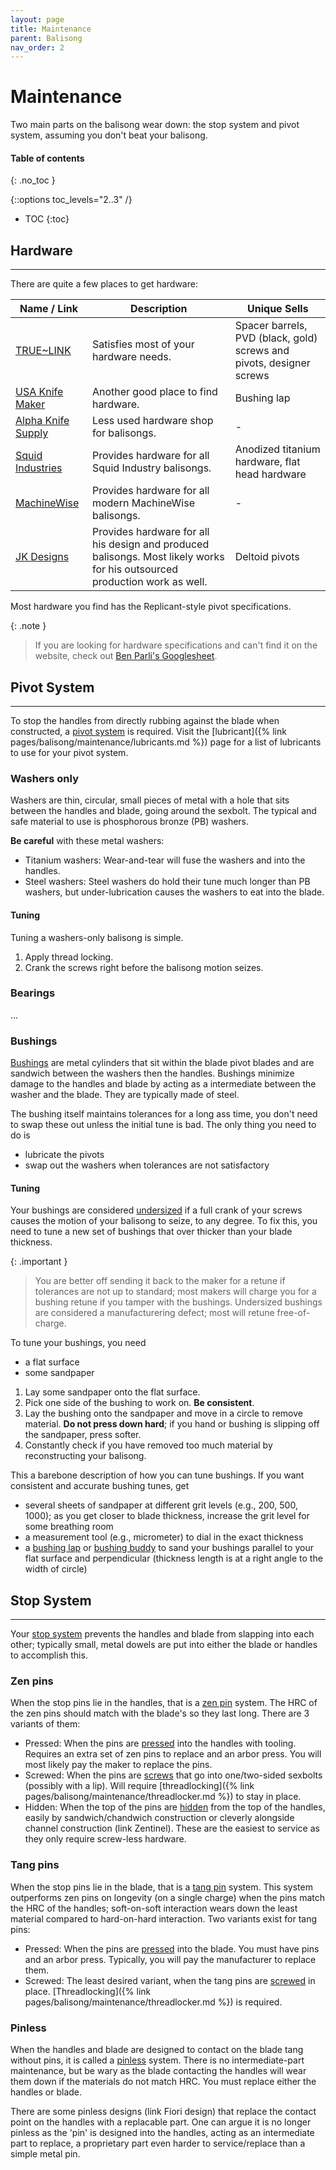 ```yaml
---
layout: page
title: Maintenance
parent: Balisong
nav_order: 2
---
```


# Maintenance
Two main parts on the balisong wear down: the stop system and pivot system, assuming you don't beat your balisong. 

#### Table of contents
{: .no_toc }

{::options toc_levels="2..3" /}

- TOC
{:toc}

## Hardware
---
There are quite a few places to get hardware:

| Name / Link | Description | Unique Sells |
|-------------|-------------|--------------|
| [TRUE~LINK](https://thetruelink.com/) | Satisfies most of your hardware needs. | Spacer barrels, PVD (black, gold) screws and pivots, designer screws |
| [USA Knife Maker](https://usaknifemaker.com/) | Another good place to find hardware. | Bushing lap |
| [Alpha Knife Supply](https://www.alphaknifesupply.com/shop/knife-making-hardware) | Less used hardware shop for balisongs. | - |
| [Squid Industries](https://www.squidindustries.co/collections/hardware) | Provides hardware for all Squid Industry balisongs. | Anodized titanium hardware, flat head hardware |
| [MachineWise](https://machinewise.store/products/hardware-kit) | Provides hardware for all modern MachineWise balisongs. | - |
| [JK Designs](https://jkdesign.us/collections/hardware) | Provides hardware for all his design and produced balisongs. Most likely works for his outsourced production work as well. | Deltoid pivots |

Most hardware you find has the Replicant-style pivot specifications.

{: .note }
> If you are looking for hardware specifications and can't find it on the website, check out [Ben Parli's Googlesheet](https://docs.google.com/spreadsheets/u/2/d/1cYnDv67BTD9H8wd7D-R_URGXYq3AGT3MotrVE4OX6Js/htmlview#gid=0).


## Pivot System
---
To stop the handles from directly rubbing against the blade when constructed, a <ins>pivot system</ins> is required. Visit the [lubricant]({% link pages/balisong/maintenance/lubricants.md %}) page for a list of lubricants to use for your pivot system.

### Washers only

Washers are thin, circular, small pieces of metal with a hole that sits between the handles and blade, going around the sexbolt. The typical and safe material to use is phosphorous bronze (PB) washers.

**Be careful** with these metal washers:

- Titanium washers: Wear-and-tear will fuse the washers and into the handles.
- Steel washers: Steel washers do hold their tune much longer than PB washers, but under-lubrication causes the washers to eat into the blade.

#### Tuning
Tuning a washers-only balisong is simple.

1. Apply thread locking.
2. Crank the screws right before the balisong motion seizes. 

### Bearings
...

### Bushings

<ins>Bushings</ins> are metal cylinders that sit within the blade pivot blades and are sandwich between the washers then the handles. Bushings minimize damage to the handles and blade by acting as a intermediate between the washer and the blade. They are typically made of steel.

The bushing itself maintains tolerances for a long ass time, you don't need to swap these out unless the initial tune is bad. The only thing you need to do is 
- lubricate the pivots
- swap out the washers when tolerances are not satisfactory

#### Tuning
Your bushings are considered <ins>undersized</ins> if a full crank of your screws causes the motion of your balisong to seize, to any degree. To fix this, you need to tune a new set of bushings that over thicker than your blade thickness. 

{: .important }
> You are better off sending it back to the maker for a retune if tolerances are not up to standard; most makers will charge you for a bushing retune if you tamper with the bushings. Undersized bushings are considered a manufacturering defect; most will retune free-of-charge.

To tune your bushings, you need 
- a flat surface
- some sandpaper

1. Lay some sandpaper onto the flat surface.
2. Pick one side of the bushing to work on. **Be consistent**.
3. Lay the bushing onto the sandpaper and move in a circle to remove material. **Do not press down hard**; if you hand or bushing is slipping off the sandpaper, press softer.
4. Constantly check if you have removed too much material by reconstructing your balisong.

This a barebone description of how you can tune bushings. If you want consistent and accurate bushing tunes, get 
- several sheets of sandpaper at different grit levels (e.g., 200, 500, 1000); as you get closer to blade thickness, increase the grit level for some breathing room
- a measurement tool (e.g., micrometer) to dial in the exact thickness
- a [bushing lap](https://usaknifemaker.com/pivot-lap-basic-knifedogs-5-bushing-model.html) or [bushing buddy](https://www.squidindustries.co/products/bushing-buddy) to sand your bushings parallel to your flat surface and perpendicular (thickness length is at a right angle to the width of circle)

## Stop System
---
Your <ins>stop system</ins> prevents the handles and blade from slapping into each other; typically small, metal dowels are put into either the blade or handles to accomplish this.

### Zen pins
When the stop pins lie in the handles, that is a <ins>zen pin</ins> system. The HRC of the zen pins should match with the blade's so they last long. There are 3 variants of them:
- Pressed: When the pins are <ins>pressed</ins> into the handles with tooling. Requires an extra set of zen pins to replace and an arbor press. You will most likely pay the maker to replace the pins.
- Screwed: When the pins are <ins>screws</ins> that go into one/two-sided sexbolts (possibly with a lip). Will require [threadlocking]({% link pages/balisong/maintenance/threadlocker.md %}) to stay in place.
- Hidden: When the top of the pins are <ins>hidden</ins> from the top of the handles, easily by sandwich/chandwich construction or cleverly alongside channel construction (link Zentinel). These are the easiest to service as they only require screw-less hardware.

### Tang pins

When the stop pins lie in the blade, that is a <ins>tang pin</ins> system. This system outperforms zen pins on longevity (on a single charge) when the pins match the HRC of the handles; soft-on-soft interaction wears down the least material compared to hard-on-hard interaction. Two variants exist for tang pins:

- Pressed: When the pins are <ins>pressed</ins> into the blade. You must have pins and an arbor press. Typically, you will pay the manufacturer to replace them.
- Screwed: The least desired variant, when the tang pins are <ins>screwed</ins> in place. [Threadlocking]({% link pages/balisong/maintenance/threadlocker.md %}) is required.

### Pinless
When the handles and blade are designed to contact on the blade tang without pins, it is called a <ins>pinless</ins> system. There is no intermediate-part maintenance, but be wary as the blade contacting the handles will wear them down if the materials do not match HRC. You must replace either the handles or blade.

There are some pinless designs (link Fiori design) that replace the contact point on the handles with a replacable part. One can argue it is no longer pinless as the 'pin' is designed into the handles, acting as an intermediate part to replace, a proprietary part even harder to service/replace than a simple metal pin.